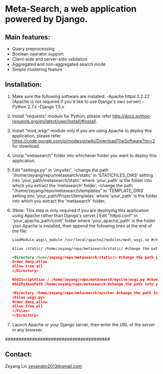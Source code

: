 # Meta-Search, a web application powered by Django.

## Main features:
- Query preprocessing
- Boolean operator support
- Client-side and server-side validation
- Aggregated and non-aggregated search mode
- Simple clustering feature

## Installation:

1. Make sure the following software are installed:
    -Apache httpd 2.2.22 (Apache is not required if you'd like to use Django's own server)
    -Python 2.7.x
    -Django 1.5.x

2. Install "requests" module for Python, please refer http://docs.python-requests.org/en/latest/user/install/#install.

3. Install "mod\_wsgi" module only if you are using Apache to deploy this application, please refer https://code.google.com/p/modwsgi/wiki/DownloadTheSoftware?tm=2 for download.

4. Unzip "metasearch" folder into whichever folder you want to deploy this application.

5. Edit "settings.py" in '/mysite/',
    -change the path '/home/zeyang/repo/metasearch/static' in 'STATICFILES\_DIRS' setting into 'your\_path/metasearch/static' where 'your_path' is the folder into which you extract the 'metasearch' folder;
    -change the path "/home/zeyang/repo/metasearch/templates" in 'TEMPLATE\_DIRS' setting into 'your\_path/Project/templates' where 'your_path' is the folder into which you extract the 'metasearch' folder.

6. (Note: This step is only required if you are deploying this application using Apache rather than Django's server.) Edit "httpd.conf" in 'your\_apache\_path/conf/' folder where 'your\_apache\_path' is the folder your Apache is installed, then append the following lines at the end of the file:

    ```xml
    LoadModule wsgi\_module /usr/local/apache2/modules/mod\_wsgi.so #change the path into your actual path of mod_wsgi.so

    Alias /static/ /home/zeyang/repo/metasearch/static/ #change the path into your actual path of /static/

    <Directory /home/zeyang/repo/metasearch/static/> #change the path into your actual path of /static/
    Order deny,allow
    Allow from all
    </Directory>

    WSGIScriptAlias / /home/zeyang/repo/metasearch/mysite/wsgi.py #change the path into your actual path of wsgi.py
    WSGIPythonPath /home/zeyang/repo/metasearch #change the path into your actual path of Project

    <Directory /home/zeyang/repo/metasearch/mysite> #change the path into your actual path of mysite
    <Files wsgi.py>
    Order deny,allow
    Allow from all
    </Files>
    </Directory>
    ```
    
7. Launch Apache or your Django server, then enter the URL of the server in any browser.

#######################################

## Contact:
Zeyang Lin
zeyanglin2013@gmail.com
